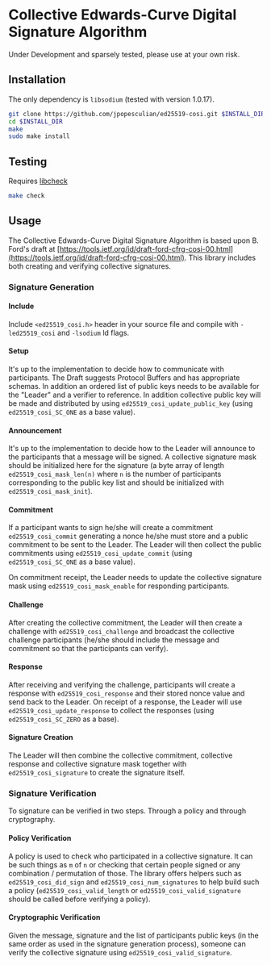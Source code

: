 # Collective Edwards-Curve Digital Signature Algorithm

Under Development and sparsely tested, please use at your own risk.

## Installation

The only dependency is `libsodium` (tested with version 1.0.17).

```bash
git clone https://github.com/jpopesculian/ed25519-cosi.git $INSTALL_DIR
cd $INSTALL_DIR
make
sudo make install
```

## Testing

Requires [libcheck](https://libcheck.github.io/check/)

```bash
make check
```

## Usage

The Collective Edwards-Curve Digital Signature Algorithm is based upon B.
Ford's draft at
[https://tools.ietf.org/id/draft-ford-cfrg-cosi-00.html](https://tools.ietf.org/id/draft-ford-cfrg-cosi-00.html).
This library includes both creating and verifying collective signatures.

### Signature Generation

#### Include

Include `<ed25519_cosi.h>` header in your source file and compile with
`-led25519_cosi` and `-lsodium` ld flags.

#### Setup

It's up to the implementation to decide how to communicate with participants.
The Draft suggests Protocol Buffers and has appropriate schemas. In addition an
ordered list of public keys needs to be available for the "Leader" and
a verifier to reference. In addition collective public key will be made and
distributed by using `ed25519_cosi_update_public_key` (using
`ed25519_cosi_SC_ONE` as a base value).

#### Announcement

It's up to the implementation to decide how to the Leader will announce to the
participants that a message will be signed. A collective signature mask should
be initialized here for the signature (a byte array of length
`ed25519_cosi_mask_len(n)` where `n` is the number of participants
corresponding to the public key list and should be initialized with
`ed25519_cosi_mask_init`).

#### Commitment

If a participant wants to sign he/she will create a commitment
`ed25519_cosi_commit` generating a nonce he/she must store and a public
commitment to be sent to the Leader. The Leader will then collect the public
commitments using `ed25519_cosi_update_commit` (using `ed25519_cosi_SC_ONE` as
a base value).

On commitment receipt, the Leader needs to update the collective signature mask
using `ed25519_cosi_mask_enable` for responding participants.

#### Challenge

After creating the collective commitment, the Leader will then create
a challenge with `ed25519_cosi_challenge` and broadcast the collective
challenge participants (he/she should include the message and commitment so
that the participants can verify).

#### Response

After receiving and verifying the challenge, participants will create
a response with `ed25519_cosi_response` and their stored nonce value and send
back to the Leader. On receipt of a response, the Leader will use
`ed25519_cosi_update_response` to collect the responses (using
`ed25519_cosi_SC_ZERO` as a base).

#### Signature Creation

The Leader will then combine the collective commitment, collective response and
collective signature mask together with `ed25519_cosi_signature` to create the
signature itself.

### Signature Verification

To signature can be verified in two steps. Through a policy and through cryptography.

#### Policy Verification

A policy is used to check who participated in a collective signature. It can be
such things as `m` of `n` or checking that certain people signed or any
combination / permutation of those. The library offers helpers such as
`ed25519_cosi_did_sign` and `ed25519_cosi_num_signatures` to help build such
a policy (`ed25519_cosi_valid_length` or `ed25519_cosi_valid_signature` should
be called before verifying a policy).

#### Cryptographic Verification

Given the message, signature and the list of participants public keys (in the
same order as used in the signature generation process), someone can verify the
collective signature using `ed25519_cosi_valid_signature`.
